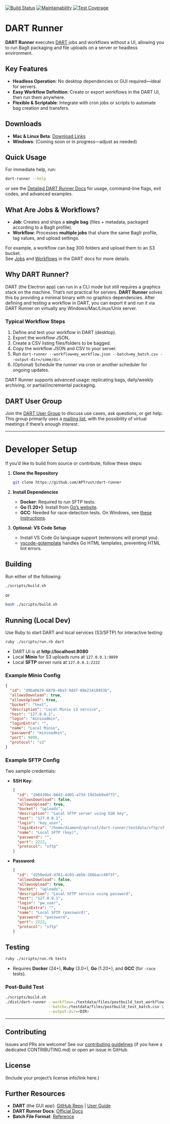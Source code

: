 [![Build Status](https://travis-ci.com/APTrust/dart-runner.svg?branch=master)](https://travis-ci.org/APTrust/dart-runner)
[![Maintainability](https://api.codeclimate.com/v1/badges/afced50b57b1e02432f6/maintainability)](https://codeclimate.com/github/APTrust/dart-runner/maintainability)
[![Test Coverage](https://api.codeclimate.com/v1/badges/afced50b57b1e02432f6/test_coverage)](https://codeclimate.com/github/APTrust/dart-runner/test_coverage)

# DART Runner

**DART Runner** executes [DART](https://github.com/APTrust/dart) jobs and workflows without a UI, allowing you to run BagIt packaging and file uploads on a server or headless environment.

## Key Features

- **Headless Operation**: No desktop dependencies or GUI required—ideal for servers.
- **Easy Workflow Definition**: Create or export workflows in the DART UI, then run them anywhere.
- **Flexible & Scriptable**: Integrate with cron jobs or scripts to automate bag creation and transfers.

## Downloads

- **Mac & Linux Beta**: [Download Links](https://aptrust.github.io/dart-docs/users/dart_runner/#downloads)
- **Windows**: (Coming soon or in progress—adjust as needed)

## Quick Usage

For immediate help, run:

```bash
dart-runner --help
```

or see the [Detailed DART Runner Docs](https://aptrust.github.io/dart-docs/users/dart_runner/) for usage, command-line flags, exit codes, and advanced examples.

## What Are Jobs & Workflows?

- **Job**: Creates and ships a **single bag** (files + metadata, packaged according to a BagIt profile).
- **Workflow**: Processes **multiple jobs** that share the same BagIt profile, tag values, and upload settings.

For example, a workflow can bag 300 folders and upload them to an S3 bucket.  
See [Jobs](https://aptrust.github.io/dart-docs/users/jobs/) and [Workflows](https://aptrust.github.io/dart-docs/users/workflows/) in the DART docs for more details.

## Why DART Runner?

DART (the Electron app) can run in a CLI mode but still requires a graphics stack on the machine. That’s not practical for servers. **DART Runner** solves this by providing a minimal binary with no graphics dependencies. After defining and testing a workflow in DART, you can export it and run it via DART Runner on virtually any Windows/Mac/Linux/Unix server.

### Typical Workflow Steps

1. Define and test your workflow in DART (desktop).
2. Export the workflow JSON.
3. Create a CSV listing files/folders to be bagged.
4. Copy the workflow JSON and CSV to your server.
5. Run `dart-runner --workflow=my_workflow.json --batch=my_batch.csv --output-dir=/some/dir`.
6. (Optional) Schedule the runner via cron or another scheduler for ongoing updates.

DART Runner supports advanced usage: replicating bags, daily/weekly archiving, or partial/incremental packaging.

## DART User Group

Join the [DART User Group](https://aptrust.org/resources/user-groups/dart-user-group/) to discuss use cases, ask questions, or get help. This group primarily uses a [mailing list](https://groups.google.com/a/aptrust.org/g/dart-users), with the possibility of virtual meetings if there’s enough interest.

---

# Developer Setup

If you’d like to build from source or contribute, follow these steps:

1. **Clone the Repository**
   ```bash
   git clone https://github.com/APTrust/dart-runner
   ```
2. **Install Dependencies**

   - **Docker**: Required to run SFTP tests.
   - **Go (1.20+)**: Install from [Go’s website](https://go.dev/).
   - **GCC**: Needed for race-detection tests. On Windows, see [these instructions](https://code.visualstudio.com/docs/cpp/config-mingw).

3. **Optional: VS Code Setup**
   - Install VS Code Go language support (extensions will prompt you).
   - [vscode-gotemplate](https://github.com/casualjim/vscode-gotemplate) handles Go HTML templates, preventing HTML lint errors.

## Building

Run either of the following:

```bash
./scripts/build.sh
```

or

```bash
bash ./scripts/build.sh
```

## Running (Local Dev)

Use Ruby to start DART and local services (S3/SFTP) for interactive testing:

```bash
ruby ./scripts/run.rb dart
```

- DART UI is at **http://localhost:8080**
- Local **Minio** for S3 uploads runs at `127.0.0.1:9899`
- Local **SFTP** server runs at `127.0.0.1:2222`

### Example Minio Config

```json
{
  "id": "d9ba0629-6870-48a3-9dd7-89e21410453b",
  "allowsDownload": true,
  "allowsUpload": true,
  "bucket": "test",
  "description": "Local Minio s3 service",
  "host": "127.0.0.1",
  "login": "minioadmin",
  "loginExtra": "",
  "name": "Local Minio",
  "password": "minioadmin",
  "port": 9899,
  "protocol": "s3"
}
```

### Example SFTP Config

Two sample credentials:

- **SSH Key**:
  ```json
  {
    "id": "2b0439bc-66d2-4d01-a73d-19d3eb9edf73",
    "allowsDownload": false,
    "allowsUpload": true,
    "bucket": "uploads",
    "description": "Local SFTP server using SSH key",
    "host": "127.0.0.1",
    "login": "key_user",
    "loginExtra": "/home/diamond/aptrust/dart-runner/testdata/sftp/sftp_user_key",
    "name": "Local SFTP (key)",
    "password": "",
    "port": 2222,
    "protocol": "sftp"
  }
  ```
- **Password**:
  ```json
  {
    "id": "d250eda9-d761-4c03-ab5b-266bacc40f3f",
    "allowsDownload": false,
    "allowsUpload": true,
    "bucket": "uploads",
    "description": "Local SFTP service using password",
    "host": "127.0.0.1",
    "login": "pw_user",
    "loginExtra": "",
    "name": "Local SFTP (password)",
    "password": "password",
    "port": 2222,
    "protocol": "sftp"
  }
  ```

## Testing

```bash
ruby ./scripts/run.rb tests
```

- Requires **Docker** (24+), **Ruby** (3.0+), **Go** (1.20+), and **GCC** (for `-race` tests).

### Post-Build Test

```bash
./scripts/build.sh
./dist/dart-runner --workflow=./testdata/files/postbuild_test_workflow.json \
                   --batch=./testdata/files/postbuild_test_batch.csv \
                   --output-dir=<DIR>
```

---

## Contributing

Issues and PRs are welcome! See our [contributing guidelines](#) (if you have a dedicated CONTRIBUTING.md) or open an issue in GitHub.

## License

(Include your project’s license info/link here.)

## Further Resources

- **DART** (the GUI app): [GitHub Repo](https://github.com/APTrust/dart) | [User Guide](https://aptrust.github.io/dart-docs/)
- **DART Runner Docs**: [Official Docs](https://aptrust.github.io/dart-docs/users/dart-runner/)
- **Batch File Format**: [Reference](https://aptrust.github.io/dart-docs/users/workflows/batch_jobs/)
